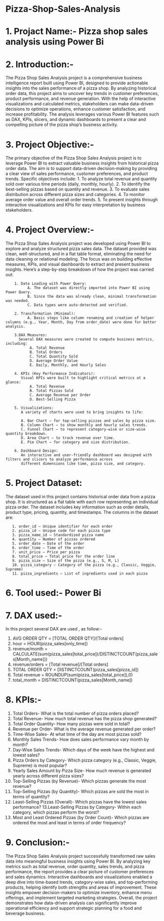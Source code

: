 # Pizza-Shop-Sales-Analysis
# 1. Projact Name:- Pizza shop sales analysis using Power Bi

# 2. Introduction:-
The Pizza Shop Sales Analysis project is a comprehensive business intelligence report built using Power BI, designed to provide actionable insights into the sales performance of a pizza shop. By analyzing historical order data, this project aims to uncover key trends in customer preferences, product performance, and revenue generation. With the help of interactive visualizations and calculated metrics, stakeholders can make data-driven decisions to optimize operations, enhance customer satisfaction, and increase profitability. The analysis leverages various Power BI features such as DAX, KPIs, slicers, and dynamic dashboards to present a clear and compelling picture of the pizza shop’s business activity.

# 3. Project Objective:-
The primary objective of the Pizza Shop Sales Analysis project is to leverage Power BI to extract valuable business insights from historical pizza order data. The aim is to support data-driven decision-making by providing a clear view of sales performance, customer preferences, and product trends. Specific objectives include:
       1. To analyze total revenue and quantity sold over various time periods (daily, monthly, hourly).
       2. To identify the best-selling pizzas based on quantity and revenue.
       3. To evaluate sales distribution across different pizza sizes and categories.
       4. To monitor average order value and overall order trends.
       5. To present insights through interactive visualizations and KPIs for easy interpretation by business stakeholders.

# 4. Project Overview:-
The Pizza Shop Sales Analysis project was developed using Power BI to explore and analyze structured pizza sales data. The dataset provided was clean, well-structured, and in a flat table format, eliminating the need for data cleaning or relational modeling. The focus was on building effective measures, KPIs, and visual dashboards to extract and present business insights. Here’s a step-by-step breakdown of how the project was carried out:

        1. Data Loading with Power Query:
              A. The dataset was directly imported into Power BI using Power Query.
              B. Since the data was already clean, minimal transformation was needed.
              C. Data types were auto-detected and verified.

        2. Transformation (Minimal):
              A. Basic steps like column renaming and creation of helper columns (e.g., Year, Month, Day from order_date) were done for better analysis.
         
        3.DAX Measures:
          Several DAX measures were created to compute business metrics, including:
               A. Total Revenue
               B. Total Orders
               C. Total Quantity Sold
               D. Average Order Value
               E. Daily, Monthly, and Hourly Sales

        4. KPIs (Key Performance Indicators):
           Visual KPIs were built to highlight critical metrics at a glance:
               A. Total Revenue
               B. Total Pizzas Sold
               C. Average Revenue per Order
               D. Best-Selling Pizza

        5. Visualizations:
           A variety of charts were used to bring insights to life:

           A. Bar Chart – for top-selling pizzas and sales by pizza size.
           B. Column Chart – to show monthly and hourly sales trends.
           C. Funnel Chart – to represent category-wise or size-wise quantity breakdown.
           D. Area Chart – to track revenue over time.
           E. Pie Chart – for category and size distribution.

        6. Dashboard Design:
           An interactive and user-friendly dashboard was designed with filters and slicers to analyze performance across 
           different dimensions like time, pizza size, and category.

# 5. Project Dataset:
The dataset used in this project contains historical order data from a pizza shop. It is structured as a flat table with each row representing an individual pizza order. The dataset includes key information such as order details, product type, pricing, quantity, and timestamps. The columns in the dataset are:
 
       1. order_id – Unique identifier for each order
       2. pizza_id – Unique code for each pizza type
       3. pizza_name_id – Standardized pizza name
       4. quantity – Number of pizzas ordered
       5. order_date – Date of the order
       6. order_time – Time of the order
       7. unit_price – Price per pizza
       8. total_price – Total price for the order line
       9. pizza_size – Size of the pizza (e.g., S, M, L)
       10. pizza_category – Category of the pizza (e.g., Classic, Veggie, Supreme)
       11. pizza_ingredients – List of ingredients used in each pizza

# 6. Tool used:- Power Bi

# 7. DAX used:- 
In this project several DAX are used , as follow:-

   1. AVG ORDER QTY = [TOTAL ORDER QTY]/[Total orders]
   2. hour = HOUR(pizza_sales[only_time])
   3. revenue/month = CALCULATE(sum(pizza_sales[total_price])/DISTINCTCOUNT(pizza_sales[Month_name]))
   4. revenue/orders = [Total revenue]/[Total orders]
   5. TOTAL ORDER QTY = DISTINCTCOUNT(pizza_sales[pizza_id])
   6. Total revenue = ROUNDUP(sum(pizza_sales[total_price]),0)
   7. total_month = DISTINCTCOUNT(pizza_sales[Month_name])

# 8. KPIs:-

1. Total Orders-
   What is the total number of pizza orders placed?
2. Total Revenue-
   How much total revenue has the pizza shop generated?
3. Total Order Quantity-
   How many pizzas were sold in total?
4. Revenue per Order-
   What is the average revenue generated per order?
5. Time-Wise Sales-
   At what time of the day are most pizzas sold?
6. Monthly Sales Trends-
   How does sales performance vary month by month?
7. Day-Wise Sales Trends-
   Which days of the week have the highest and lowest sales?
8. Pizza Orders by Category-
   Which pizza category (e.g., Classic, Veggie, Supreme) is most popular?
9. Yearly Sales Amount by Pizza Size-
   How much revenue is generated yearly across different pizza sizes?
10. Top-Selling Pizzas (by Revenue)-
   Which pizzas generate the most revenue?
11. Top-Selling Pizzas (by Quantity)-
   Which pizzas are sold the most in terms of quantity?
12. Least-Selling Pizzas (Overall)-
   Which pizzas have the lowest sales performance?
13.Least-Selling Pizzas by Category-
   Within each category, which pizzas perform the worst?
14. Most and Least Ordered Pizzas (by Order Count)-
   Which pizzas are ordered the most and least in terms of order frequency?

# 9. Conclusion:-
The Pizza Shop Sales Analysis project successfully transformed raw sales data into meaningful business insights using Power BI. By analyzing key metrics such as total revenue, order quantity, sales trends, and pizza performance, the report provides a clear picture of customer preferences and sales dynamics.
Interactive dashboards and visualizations enabled a deep dive into time-based trends, category-wise sales, and top-performing products, helping identify both strengths and areas of improvement. These insights empower decision-makers to optimize inventory, enhance menu offerings, and implement targeted marketing strategies.
Overall, the project demonstrates how data-driven analysis can significantly improve operational efficiency and support strategic planning for a food and beverage business.
















           
